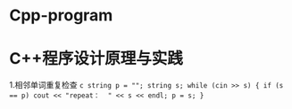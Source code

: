 # Cpp-program
C++程序设计原理与实践
====

1.相邻单词重复检查
	```c
	string p = "";
	string s;
	while (cin >> s)
	{
		if (s == p)
			cout << "repeat：  " << s << endl;
		p = s;
	}
	```
	

